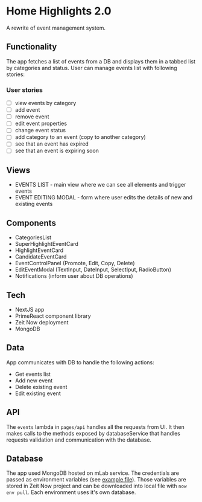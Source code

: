 # Home Highlights 2.0
A rewrite of event management system.

## Functionality
The app fetches a list of events from a DB and displays them in a tabbed list by categories and status. User can manage events list with following stories:

### User stories
* [ ] view events by category
* [ ] add event
* [ ] remove event
* [ ] edit event properties
* [ ] change event status
* [ ] add category to an event (copy to another category)
* [ ] see that an event has expired
* [ ] see that an event is expiring soon

## Views 
* EVENTS LIST - main view where we can see all elements and trigger events
* EVENT EDITING MODAL - form where user edits the details of new and existing events 

## Components
* CategoriesList
* SuperHighlightEventCard
* HighlightEventCard
* CandidateEventCard
* EventControlPanel (Promote, Edit, Copy, Delete)
* EditEventModal (TextInput, DateInput, SelectIput, RadioButton)
* Notifications (inform user about DB operations)

## Tech
* NextJS app
* PrimeReact component library
* Zeit Now deployment
* MongoDB

## Data
App communicates with DB to handle the following actions:
* Get events list
* Add new event
* Delete existing event
* Edit existing event

## API
The `events` lambda in `pages/api` handles all the requests from UI. It then makes calls to the methods exposed by databaseService that handles requests validation and communication with the database.

## Database
The app used MongoDB hosted on mLab service. The credentials are passed as environment variables (see [example file](./.env.example)). Those variables are stored in Zeit Now project and can be downloaded into local file with `now env pull`. 
Each environment uses it's own database.
